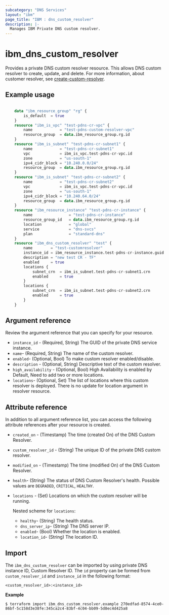 ```yaml
---
subcategory: "DNS Services"
layout: "ibm"
page_title: "IBM : dns_custom_resolver"
description: |-
  Manages IBM Private DNS custom resolver.
---
```


# ibm_dns_custom_resolver

Provides a private DNS custom resolver resource. This allows DNS custom resolver to create, update, and delete. For more information, about customer resolver, see [create-custom-resolver](https://cloud.ibm.com/apidocs/dns-svcs#create-custom-resolver).


## Example usage

```terraform

  	data "ibm_resource_group" "rg" {
		is_default	= true
	}
	resource "ibm_is_vpc" "test-pdns-cr-vpc" {
		name			= "test-pdns-custom-resolver-vpc"
		resource_group	= data.ibm_resource_group.rg.id
	}
	resource "ibm_is_subnet" "test-pdns-cr-subnet1" {
		name			= "test-pdns-cr-subnet1"
		vpc				= ibm_is_vpc.test-pdns-cr-vpc.id
		zone			= "us-south-1"
		ipv4_cidr_block	= "10.240.0.0/24"
		resource_group	= data.ibm_resource_group.rg.id
	}
	resource "ibm_is_subnet" "test-pdns-cr-subnet2" {
		name			= "test-pdns-cr-subnet2"
		vpc				= ibm_is_vpc.test-pdns-cr-vpc.id
		zone			= "us-south-1"
		ipv4_cidr_block	= "10.240.64.0/24"
		resource_group	= data.ibm_resource_group.rg.id
	}
	resource "ibm_resource_instance" "test-pdns-cr-instance" {
		name				= "test-pdns-cr-instance"
		resource_group_id	= data.ibm_resource_group.rg.id
		location			= "global"
		service				= "dns-svcs"
		plan				= "standard-dns"
	}
	resource "ibm_dns_custom_resolver" "test" {
		name		= "test-customresolver"
		instance_id = ibm_resource_instance.test-pdns-cr-instance.guid
		description = "new test CR - TF"
		enabled 	= true
		locations {
			subnet_crn	= ibm_is_subnet.test-pdns-cr-subnet1.crn
			enabled		= true
		}
		locations {
			subnet_crn	= ibm_is_subnet.test-pdns-cr-subnet2.crn
			enabled     = true
		}
	}
```

## Argument reference
Review the argument reference that you can specify for your resource. 

- `instance_id` - (Required, String) The GUID of the private DNS service instance.
- `name`- (Required, String) The name of the custom resolver.
- `enabled`- (Optional, Bool) To make custom resolver enabled/disable.
- `description` - (Optional, String) Descriptive text of the custom resolver.
- `high_availability` - (Optional, Bool) High Availability is enabled by Default, Need to add two or more locations.
- `locations`- (Optional, Set) The list of locations where this custom resolver is deployed. There is no update for location argument in resolver resource.

## Attribute reference
In addition to all argument reference list, you can access the following attribute references after your resource is created. 

- `created_on` - (Timestamp) The time (created On) of the DNS Custom Resolver. 
- `custom_resolver_id` - (String) The unique ID of the private DNS custom resolver.
- `modified_on` - (Timestamp) The time (modified On) of the DNS Custom Resolver.
- `health`- (String) The status of DNS Custom Resolver's health. Possible values are `DEGRADED`, `CRITICAL`, `HEALTHY`.
- `locations` - (Set) Locations on which the custom resolver will be running.

  Nested scheme for `locations`:
  - `healthy`- (String) The health status.
  - `dns_server_ip`- (String) The DNS server IP.
  - `enabled`- (Bool) Whether the location is enabled.
  - `location_id`- (String) The location ID.

## Import
The `ibm_dns_custom_resolver` can be imported by using private DNS instance ID, Custom Resolver ID.
The `id` property can be formed from `custom_resolver_id` and `instance_id` in the following format:

```
<custom_resolver_id>:<instance_id>
```

**Example**

```
$ terraform import ibm_dns_custom_resolver.example 270edfad-8574-4ce0-86bf-5c158d3e38fe:345ca2c4-83bf-4c04-bb09-5d8ec4d425a8
```
